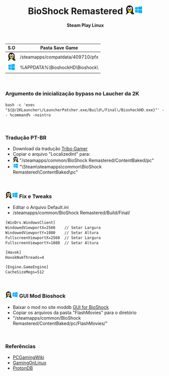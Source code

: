 <h1 align="center"> BioShock Remastered <img width="55" height="" src="_layouts/assets/icons/os.png"></h1>
<h4 align="center">Steam Play Linux</h4>
<br>

S.O | Pasta Save Game
------------ | -------------  
<img width="25" height="" src="_layouts/assets/icons/linux.png">|/steamapps/compatdata/409710/pfx
<img width="25" height="" src="_layouts/assets/icons/windows.png">|%APPDATA%\BioshockHD\Bioshock\

<br>

### Argumento de inicialização bypass no Laucher da 2K
~~~
bash -c 'exec "${@/2KLauncher\/LauncherPatcher.exe/Build\/Final\/BioshockHD.exe}"' -- %command% -nointro
~~~

<br>

### Tradução PT-BR

- Download da tradução [Tribo Gamer](https://tribogamer.com/noticias/42393_traducao-bioshock-remastered.html)
- Copiar o arquivo "Localizedint" para:
- <img width="17" height="" src="/assets/icons/linux.png"> "/steamapps/common/BioShock Remastered/ContentBaked/pc"
- <img width="17" height="" src="/assets/icons/windows.png"> "\Steam\steamapps\common\BioShock Remastered\ContentBaked\pc"

<br>

### <img width="40" height="" src="/assets/icons/os.png"> Fix e Tweaks

- Editar o Arquivo Default.ini
- /steamapps/common/BioShock Remastered/Build/Final/

~~~
[WinDrv.WindowsClient]
WindowedViewportX=2560    // Setar Largura
WindowedViewportY=1080    // Setar Altura
FullscreenViewportX=2560  // Setar Largura
FullscreenViewportY=1080  // Setar Altura
~~~

~~~
[Havok]
HavokNumThreads=4
~~~

~~~
[Engine.GameEngine]
CacheSizeMegs=512
~~~

<br>

### <img width="40" height="" src="/assets/icons/os.png"> GUI Mod Bioshock

- Baixar o mod no site moddb [GUI for BioShock](https://www.moddb.com/mods/a-gui-mod-for-bioshock-remastered)
- Copiar os arquivos da pasta "FlashMovies" para o diretório
- "/steamapps/common/BioShock Remastered/ContentBaked/pc/FlashMovies/"

<br>

### Referências


- [PCGamingWiki](https://www.pcgamingwiki.com/wiki/BioShock_Remastered)
- [GamingOnLinux](https://www.gamingonlinux.com/2022/09/various-bioshock-games-get-a-2k-launcher-calling-it-a-quality-of-life-update/)
- [ProtonDB](https://www.protondb.com/app/409710)
